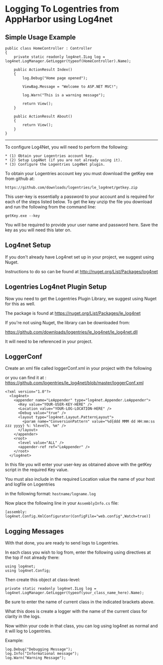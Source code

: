 Logging To Logentries from AppHarbor using Log4net
========================================================

Simple Usage Example
----------------------


    public class HomeController : Controller
    {
        private static readonly log4net.ILog log = log4net.LogManager.GetLogger(typeof(HomeController).Name);
        
        public ActionResult Index()
        {
            log.Debug("Home page opened");
            
            ViewBag.Message = "Welcome to ASP.NET MVC!";
            
            log.Warn("This is a warning message");
            
            return View();
        }

        public ActionResult About()
        {
            return View();
        }
    }
    
------------------------

To configure Log4Net, you will need to perform the following:

    * (1) Obtain your Logentries account key.
    * (2) Setup Log4Net (if you are not already using it).
    * (3) Configure the Logentries Log4Net plugin.

To obtain your Logentries account key you must download the getKey exe from github at:

    https://github.com/downloads/logentries/le_log4net/getkey.zip
    
This user-key is essentially a password to your account and is required for each of the steps listed below. To get the key unzip the file you download and run the following from the command line:

    getKey.exe --key

You will be required to provide your user name and password here. Save the key as you will need this later on. 

Log4net Setup
------------------

If you don't already have Log4net set up in your project, we suggest using Nuget.

Instructions to do so can be found at   http://nuget.org/List/Packages/log4net

Logentries Log4net Plugin Setup
--------------------------------

Now you need to get the Logentries Plugin Library, we suggest using Nuget for this as well.

The package is found at https://nuget.org/List/Packages/le_log4net

If you're not using Nuget, the library can be downloaded from:

https://github.com/downloads/logentries/le_log4net/le_log4net.dll

It will need to be referenced in your project.

LoggerConf
------------------

Create an xml file called loggerConf.xml in your project with the following

or you can find it at :  https://github.com/logentries/le_log4net/blob/master/loggerConf.xml
 
    <?xml version="1.0"?>
      <log4net>
        <appender name="LeAppender" type="log4net.Appender.LeAppender">
          <Key value="YOUR-USER-KEY-HERE" />
          <Location value="YOUR-LOG-LOCATION-HERE" />
          <Debug value="true" />
          <layout type="log4net.Layout.PatternLayout">
            <param name="ConversionPattern" value="%d{ddd MMM dd HH:mm:ss zzz yyyy} %: %level%, %m" />
          </layout>
        </appender>
        <root>
          <level value="ALL" />
          <appender-ref ref="LeAppender" />
        </root>
      </log4net>

In this file you will enter your user-key as obtained above with the getKey script in the required
Key value.

You must also include in the required Location value the name of your host and logfile on Logentries

in the following format:        `hostname/logname.log`

Now place the following line in your `AssemblyInfo.cs` file:

    [assembly: log4net.Config.XmlConfigurator(ConfigFile="web.config",Watch=true)]


Logging Messages
----------------

With that done, you are ready to send logs to Logentries.

In each class you wish to log from, enter the following using directives at the top if not already there:

    using log4net;
    using log4net.Config;

Then create this object at class-level:

    private static readonly log4net.ILog log = log4net.LogManager.GetLogger(typeof(your_class_name_here).Name);

Be sure to enter the name of current class in the indicated brackets above.

What this does is create a logger with the name of the current class for
clarity in the logs.

Now within your code in that class, you can log using log4net as normal and it
will log to Logentries.

Example:

    log.Debug("Debugging Message");
    log.Info("Informational message");
    log.Warn("Warning Message");

